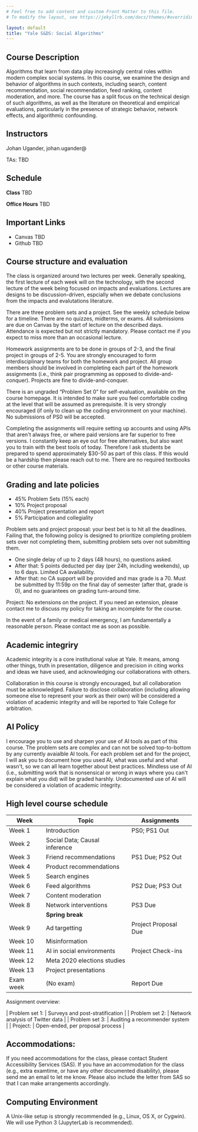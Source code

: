 ```yaml
---
# Feel free to add content and custom Front Matter to this file.
# To modify the layout, see https://jekyllrb.com/docs/themes/#overriding-theme-defaults

layout: default
title: "Yale S&DS: Social Algorithms"
---
```

<!--
## NOTE: Sylalbus in progress -- will be removed when syllabus is finalized.
-->


## Course Description

Algorithms that learn from data play increasingly central roles within modern complex social systems. In this course, we examine the design and behavior of algorithms in such contexts, including search, content recommendation, social recommendation, feed ranking, content moderation, and more. The course has a split focus on the technical design of such algorithms, as well as the literature on theoretical and empirical evaluations, particularly in the presence of strategic behavior, network effects, and algorithmic confounding.

## Instructors
Johan Ugander, johan.ugander@ 

TAs: TBD 

## Schedule

**Class**
TBD

**Office Hours**
TBD

<!--
* Greg: Tues 11:30a -- 1:30p (starting October 4) @ Encina W 101
* Monte: Weds 3:00p -- 5:00p (starting October 5) @ Littlefield 103
	* **NOTE:** Monte will hold office hours on Monday, 10/17 from 4--6pm @ Littlefield 103 instead of Wednesday to accommodate the new Assignment 1 deadline of 10/18.
* Johan: Thurs 10:20a -- 11:15a (starting Sept 29)
-->

## Important Links
- Canvas TBD
- Github TBD

<!-- 
* [Canvas page](https://canvas.stanford.edu/courses/x)
* [course Github repo](https://www.github.com/mse231/mse231_f22)
-->

## Course structure and evaluation
The class is organized around two lectures per week. Generally speaking, the first lecture of each week will on the technology, with the second lecture of the week being focused on impacts and evaluations. Lectures are designs to be discussion-driven, espcially when we debate conclusions from the impacts and evalutations literature.

There are three problem sets and a project. See the weekly schedule below for a timeline. There are no quizzes, midterms, or exams. All submissions are due on Canvas by the start of lecture on the described days. Attendance is expected but not strictly mandatory. Please contact me if you expect to miss more than an occasional lecture.

Homework assignments are to be done in groups of 2-3, and the final project in groups of 2-5. You are strongly encouraged to form interdisciplinary teams for both the homework and project. All group members should be involved in completing each part of the homework assignments (i.e., think pair programming as opposed to divide-and-conquer). Projects are fine to divide-and-conquer.

There is an ungraded “Problem Set 0” for self-evaluation, available on the course homepage. It is intended to make sure you feel comfortable coding at the level that will be assumed as prerequisite. It is very strongly encouraged (if only to clean up the coding environment on your machine). No submissions of PS0 will be accepted.

Completing the assignments will require setting up accounts and using APIs that aren't always free, or where paid versions are far superior to free versions. I constantly keep an eye out for free alternatives, but also want you to train with the best tools of today. Therefore I ask students be prepared to spend approximately $30-50 as part of this class. If this would be a hardship then please reach out to me. There are no required textbooks or other course materials. 

## Grading and late policies
* 45% Problem Sets (15% each)
* 10% Project proposal
* 40% Project presentation and report
* 5% Participation and collegiality

Problem sets and project proposal: your best bet is to hit all the deadlines. Failing that, the following policy is designed to prioritize completing problem sets over not completing them, submitting problem sets over not submitting them.  
- One single delay of up to 2 days (48 hours), no questions asked. 
- After that: 5 points deducted per day (per 24h, including weekends), up to 6 days. Limited CA availability. 
- After that: no CA support will be provided and max grade is a 70. Must be submitted by 11:59p on the final day of semester (after that, grade is 0), and no guarantees on grading turn-around time.

Project: No extensions on the project. If you need an extension, please contact me to discuss my policy for taking an incomplete for the course.

In the event of a family or medical emergency, I am fundamentally a reasonable person. Please contact me as soon as possible.

## Academic integriry 

Academic integrity is a core institutional value at Yale. It means, among other things, truth in presentation, diligence and precision in citing works and ideas we have used, and acknowledging our collaborations with others. 

Collaboration in this course is strongly encouraged, but all collaboration must be acknowledged. Failure to disclose collaboration (including allowing someone else to represent your work as their own) will be considered a violation of academic integrity and will be reported to Yale College for arbitration.

## AI Policy

I encourage you to use and sharpen your use of AI tools as part of this course. The problem sets are complex and can not be solved top-to-bottom by any currently avaialble AI tools. For each problem set and for the project, I will ask you to document how you used AI, what was useful and what wasn't, so we can all learn together about best practices. Mindless use of AI (i.e., submitting work that is nonsensical or wrong in ways where you can't explain what you did) will be graded harshly. Undocumented use of AI will be considered a violation of academic integrity. 


## High level course schedule

| Week | Topic | Assignments |
| --- | --- | --- |
| Week 1  | Introduction	| 	PS0; PS1 Out |
| Week 2  | Social Data; Causal inference | |
| Week 3  | Friend recommendations | PS1 Due; PS2 Out  |
| Week 4  | Product recommendations	|  |
| Week 5  | Search engines | |
| Week 6  | Feed algorithms |  PS2 Due; PS3 Out |
| Week 7  | Content moderation | |	
| Week 8  | Network interventions	   | PS3 Due |
| | **Spring break** | |
| Week 9   | Ad targetting	   | Project Proposal Due |	
| Week 10 |  Misinformation | |
| Week 11  | AI in social environments	| Project Check-ins |
| Week 12  | Meta 2020 elections studies                 | |
| Week 13 | Project presentations                       | | 
| Exam week | (No exam)	 | Report Due | 

<!--
Social contagion, diffusion, social influence
Online surveys; digital demography
Cell phone and mobility data
-->

Assignment overview:

| Problem set 1: 	| Surveys and post-stratification   | 
| Problem set 2:  	| Network analysis of Twitter data | 
| Problem set 3: 	| Auditing a recommender system | 
| Project: 	| Open-ended, per proposal process |

<!--
## Honor code violations
In the event that a student is found to have violated the honor code, the penalty may include a full denial of credit for the course (not just the assignment). See the Student Conduct Penalty Code, Section J.
-->

## Accommodations:
If you need accommodations for the class, please contact Student Accessibility Services (SAS). If you have an accommodation for the class (e.g., extra examtime, or have any other documented disability), please send me an email to let me know. Please also include the letter from SAS so that I can make arrangements accordingly.

## Computing Environment

A Unix-like setup is strongly recommended (e.g., Linux, OS X, or Cygwin). We will use Python 3 (JupyterLab is recommended). 
